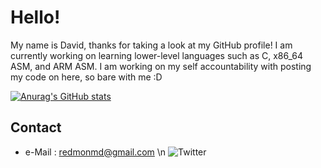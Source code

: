 # Hello!

My name is David, thanks for taking a look at my GitHub profile! I am currently working on learning lower-level languages
such as C, x86_64 ASM, and ARM ASM. I am working on my self accountability with posting my code on here, so bare with me :D 

[![Anurag's GitHub stats](https://github-readme-stats.vercel.app/api?username=redmonmd&hide=prs,stars&show_icons=true&theme=synthwave)](https://github.com/anuraghazra/github-readme-stats)

## Contact
 * e-Mail : redmonmd@gmail.com \n 
 ![Twitter](https://img.shields.io/badge/Twitter-000000?style=for-the-badge&logo=Twitter&logoColor=white)
